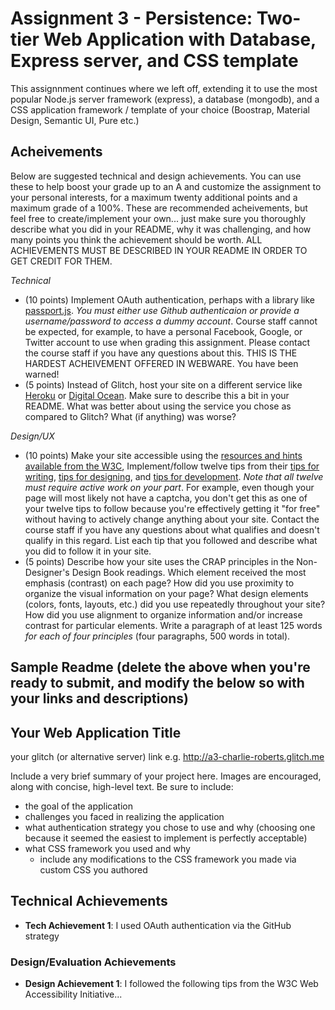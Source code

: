 Assignment 3 - Persistence: Two-tier Web Application with Database, Express server, and CSS template
===

This assignnment continues where we left off, extending it to use the most popular Node.js server framework (express),
a database (mongodb), and a CSS application framework / template of your choice (Boostrap, Material Design, Semantic UI, Pure etc.)



Acheivements
---

Below are suggested technical and design achievements. You can use these to help boost your grade up to an A and customize the
assignment to your personal interests, for a maximum twenty additional points and a maximum grade of a 100%.
These are recommended acheivements, but feel free to create/implement your own... just make sure you thoroughly describe what you did in your README,
why it was challenging, and how many points you think the achievement should be worth.
ALL ACHIEVEMENTS MUST BE DESCRIBED IN YOUR README IN ORDER TO GET CREDIT FOR THEM.

*Technical*
- (10 points) Implement OAuth authentication, perhaps with a library like [passport.js](http://www.passportjs.org/).
  *You must either use Github authenticaion or provide a username/password to access a dummy account*.
  Course staff cannot be expected, for example, to have a personal Facebook, Google, or Twitter account to use when grading this assignment.
  Please contact the course staff if you have any questions about this. THIS IS THE HARDEST ACHEIVEMENT OFFERED IN WEBWARE. You have been warned!
- (5 points) Instead of Glitch, host your site on a different service like [Heroku](https://www.heroku.com) or [Digital Ocean](https://www.digitalocean.com). Make sure to describe this a bit in your README. What was better about using the service you chose as compared to Glitch? What (if anything) was worse?

*Design/UX*
- (10 points) Make your site accessible using the [resources and hints available from the W3C](https://www.w3.org/WAI/), Implement/follow twelve tips from their [tips for writing](https://www.w3.org/WAI/tips/writing/), [tips for designing](https://www.w3.org/WAI/tips/designing/), and [tips for development](https://www.w3.org/WAI/tips/developing/). *Note that all twelve must require active work on your part*.
  For example, even though your page will most likely not have a captcha, you don't get this as one of your twelve tips to follow because you're effectively
  getting it "for free" without having to actively change anything about your site.
  Contact the course staff if you have any questions about what qualifies and doesn't qualify in this regard.
  List each tip that you followed and describe what you did to follow it in your site.
- (5 points) Describe how your site uses the CRAP principles in the Non-Designer's Design Book readings.
  Which element received the most emphasis (contrast) on each page?
  How did you use proximity to organize the visual information on your page?
  What design elements (colors, fonts, layouts, etc.) did you use repeatedly throughout your site?
  How did you use alignment to organize information and/or increase contrast for particular elements.
  Write a paragraph of at least 125 words *for each of four principles* (four paragraphs, 500 words in total).

Sample Readme (delete the above when you're ready to submit, and modify the below so with your links and descriptions)
---

## Your Web Application Title

your glitch (or alternative server) link e.g. http://a3-charlie-roberts.glitch.me

Include a very brief summary of your project here. Images are encouraged, along with concise, high-level text. Be sure to include:

- the goal of the application
- challenges you faced in realizing the application
- what authentication strategy you chose to use and why (choosing one because it seemed the easiest to implement is perfectly acceptable)
- what CSS framework you used and why
    - include any modifications to the CSS framework you made via custom CSS you authored

## Technical Achievements
- **Tech Achievement 1**: I used OAuth authentication via the GitHub strategy

### Design/Evaluation Achievements
- **Design Achievement 1**: I followed the following tips from the W3C Web Accessibility Initiative...